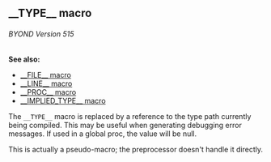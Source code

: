 ## \_\_TYPE\_\_ macro 
###### BYOND Version 515
**See also:**
+   [\_\_FILE\_\_ macro](/ref/DM/preprocessor/__FILE__.md) 
+   [\_\_LINE\_\_ macro](/ref/DM/preprocessor/__LINE__.md) 
+   [\_\_PROC\_\_ macro](/ref/DM/preprocessor/__PROC__.md) 
+   [\_\_IMPLIED_TYPE\_\_ macro](/ref/DM/preprocessor/__IMPLIED_TYPE__.md) 

The `__TYPE__` macro is replaced by a reference to the type
path currently being compiled. This may be useful when generating
debugging error messages. If used in a global proc, the value will be
null. 

This is actually a pseudo-macro; the preprocessor
doesn\'t handle it directly.